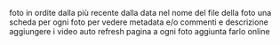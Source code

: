 foto in ordite dalla più recente dalla data nel nome del file della foto
una scheda per ogni foto per vedere metadata e/o commenti e descrizione
aggiungere i video
auto refresh pagina a ogni foto aggiunta
farlo online

